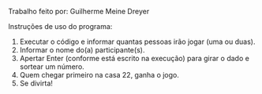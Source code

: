 Trabalho feito por:
Guilherme Meine Dreyer

Instruções de uso do programa:
1) Executar o código e informar quantas pessoas irão jogar (uma ou duas).
2) Informar o nome do(a) participante(s).
3) Apertar Enter (conforme está escrito na execução) para girar o dado e sortear um número.
4) Quem chegar primeiro na casa 22, ganha o jogo.
5) Se divirta!